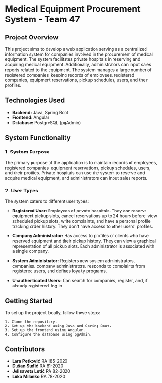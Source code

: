 # Medical Equipment Procurement System - Team 47

## Project Overview

This project aims to develop a web application serving as a centralized information system for companies involved in the procurement of medical equipment. The system facilitates private hospitals in reserving and acquiring medical equipment. Additionally, administrators can input sales reports related to the equipment. The system manages a large number of registered companies, keeping records of employees, registered companies, equipment reservations, pickup schedules, users, and their profiles.

## Technologies Used

- **Backend:** Java, Spring Boot
- **Frontend:** Angular
- **Database:** PostgreSQL (pgAdmin)

## System Functionality

### 1. System Purpose

The primary purpose of the application is to maintain records of employees, registered companies, equipment reservations, pickup schedules, users, and their profiles. Private hospitals can use the system to reserve and acquire medical equipment, and administrators can input sales reports.

### 2. User Types

The system caters to different user types:

- **Registered User:** Employees of private hospitals. They can reserve equipment pickup slots, cancel reservations up to 24 hours before, view scheduled pickup slots, write complaints, and have a personal profile tracking order history. They don't have access to other users' profiles.

- **Company Administrator:** Has access to profiles of clients who have reserved equipment and their pickup history. They can view a graphical representation of all pickup slots. Each administrator is associated with a single company.

- **System Administrator:** Registers new system administrators, companies, company administrators, responds to complaints from registered users, and defines loyalty programs.

- **Unauthenticated Users:** Can search for companies, register, and, if already registered, log in.

## Getting Started

To set up the project locally, follow these steps:

    1. Clone the repository.
    2. Set up the backend using Java and Spring Boot.
    3. Set up the frontend using Angular.
    4. Configure the database using pgAdmin.


## Contributors

- **Lara Petković** RA 185-2020
- **Dušan Suđić** RA 81-2020
- **Jelisaveta Letić** RA 82-2020
- **Luka Milanko** RA 78-2020
